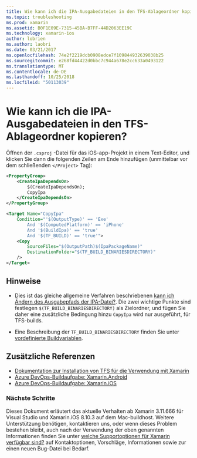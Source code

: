 ```yaml
---
title: Wie kann ich die IPA-Ausgabedateien in den TFS-Ablageordner kopieren?
ms.topic: troubleshooting
ms.prod: xamarin
ms.assetid: B0F1E09E-7315-45BA-B7FF-44D2063EE19C
ms.technology: xamarin-ios
author: lobrien
ms.author: laobri
ms.date: 03/21/2017
ms.openlocfilehash: 74e2f2219dcb0908edce7f109844932639038b25
ms.sourcegitcommit: e268fd44422d0bbc7c944a678e2cc633a0493122
ms.translationtype: MT
ms.contentlocale: de-DE
ms.lasthandoff: 10/25/2018
ms.locfileid: "50113039"
---
```

# <a name="how-can-i-copy-ipa-output-files-to-the-tfs-drop-folder"></a>Wie kann ich die IPA-Ausgabedateien in den TFS-Ablageordner kopieren?

Öffnen der `.csproj` -Datei für das iOS-app-Projekt in einem Text-Editor, und klicken Sie dann die folgenden Zeilen am Ende hinzufügen (unmittelbar vor dem schließenden `</Project>` Tag):

```xml
<PropertyGroup>
    <CreateIpaDependsOn>
        $(CreateIpaDependsOn);
        CopyIpa
    </CreateIpaDependsOn>
</PropertyGroup>

<Target Name="CopyIpa"
    Condition="'$(OutputType)' == 'Exe'
        And '$(ComputedPlatform)' == 'iPhone'
        And '$(BuildIpa)' == 'true'
        And '$(TF_BUILD)' == 'true'">
    <Copy
        SourceFiles="$(OutputPath)$(IpaPackageName)"
        DestinationFolder="$(TF_BUILD_BINARIESDIRECTORY)"
    />
</Target>
```

## <a name="notes"></a>Hinweise

- Dies ist das gleiche allgemeine Verfahren beschriebenen [kann ich Ändern des Ausgabepfads der IPA-Datei?](~/ios/troubleshooting/questions/ipa-output-path.md). Die zwei wichtige Punkte sind festlegen `$(TF_BUILD_BINARIESDIRECTORY)` als Zielordner, und fügen Sie daher eine zusätzliche Bedingung hinzu `CopyIpa` wird nur ausgeführt, für TFS-builds.

- Eine Beschreibung der `TF_BUILD_BINARIESDIRECTORY` finden Sie unter [vordefinierte Buildvariablen](https://docs.microsoft.com/azure/devops/pipelines/build/variables).

## <a name="additional-references"></a>Zusätzliche Referenzen

- [Dokumentation zur Installation von TFS für die Verwendung mit Xamarin](https://docs.microsoft.com/azure/devops/repos/tfvc/overview)
- [Azure DevOps-Buildaufgabe: Xamarin.Android](https://docs.microsoft.com/azure/devops/pipelines/tasks/build/xamarin-android)
- [Azure DevOps-Buildaufgabe: Xamarin.iOS](https://docs.microsoft.com/azure/devops/pipelines/tasks/build/xamarin-ios)

### <a name="next-steps"></a>Nächste Schritte

Dieses Dokument erläutert das aktuelle Verhalten ab Xamarin 3.11.666 für Visual Studio und Xamarin.iOS 8.10.3 auf dem Mac-buildhost. Weitere Unterstützung benötigen, kontaktieren uns, oder wenn dieses Problem bestehen bleibt, auch nach der Verwendung der oben genannten Informationen finden Sie unter [welche Supportoptionen für Xamarin verfügbar sind?](~/cross-platform/troubleshooting/support-options.md) auf Kontaktoptionen, Vorschläge, Informationen sowie zur einen neuen Bug-Datei bei Bedarf.
